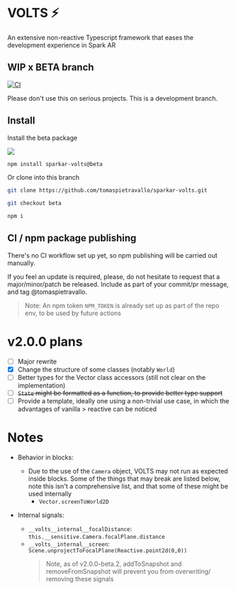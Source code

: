 # VOLTS ⚡️

An extensive non-reactive Typescript framework that eases the development experience in Spark AR

## WIP x BETA branch

[![CI](https://github.com/tomaspietravallo/sparkar-volts/actions/workflows/test.yml/badge.svg?branch=beta)](https://github.com/tomaspietravallo/sparkar-volts/actions/workflows/test.yml)

Please don't use this on serious projects. This is a development branch.

## Install

Install the beta package

![](https://img.shields.io/npm/v/sparkar-volts/beta?color=informational&label=npm)

```bash
npm install sparkar-volts@beta
```

Or clone into this branch

```bash
git clone https://github.com/tomaspietravallo/sparkar-volts.git
```

```bash
git checkout beta
```

```bash
npm i
```

## CI / npm package publishing

There's no CI workflow set up yet, so npm publishing will be carried out manually.

If you feel an update is required, please, do not hesitate to request that a major/minor/patch be released. Include as part of your commit/pr message, and tag @tomaspietravallo.

> Note: An npm token `NPM_TOKEN` is already set up as part of the repo env, to be used by future actions

# v2.0.0 plans

- [ ] Major rewrite
- [x] Change the structure of some classes (notably `World`)
- [ ] Better types for the Vector class accessors (still not clear on the implementation)
- [ ] ~~`State` might be formatted as a function, to provide better type support~~
- [ ] Provide a template, ideally one using a non-trivial use case, in which the advantages of vanilla > reactive can be noticed

# Notes

- Behavior in blocks:

  - Due to the use of the `Camera` object, VOLTS may not run as expected inside blocks. Some of the things that may break are listed below, note this isn't a comprehensive list, and that some of these might be used internally
    - `Vector.screenToWorld2D`

- Internal signals:
  - `__volts__internal__focalDistance`: `this.__sensitive.Camera.focalPlane.distance`
  - `__volts__internal__screen`: `Scene.unprojectToFocalPlane(Reactive.point2d(0,0))`
    > Note, as of v2.0.0-beta.2, addToSnapshot and removeFromSnapshot will prevent you from overwriting/ removing these signals
